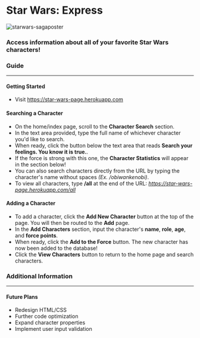 # Star Wars: Express
![starwars-sagaposter](https://user-images.githubusercontent.com/30301389/36011923-9d8d97c8-0d28-11e8-9a6f-d71fde219e16.jpg)
### Access information about all of your favorite Star Wars characters!

### Guide
_________
#### Getting Started
- Visit https://star-wars-page.herokuapp.com

#### Searching a Character
- On the home/index page, scroll to the **Character Search** section.
- In the text area provided, type the full name of whichever character you'd like to search.
- When ready, click the button below the text area that reads **Search your feelings. You know it is true.**.
- If the force is strong with this one, the **Character Statistics** will appear in the section below!
- You can also search characters directly from the URL by typing the character's name without spaces *(Ex. /obiwankenobi)*.
- To view all characters, type **/all** at the end of the URL: *https://star-wars-page.herokuapp.com/all*

#### Adding a Character
- To add a character, click the **Add New Character** button at the top of the page. You will then be routed to the **Add** page.
- In the **Add Characters** section, input the character's **name**, **role**, **age**, and **force points**.
- When ready, click the **Add to the Force** button. The new character has now been added to the database!
- Click the **View Characters** button to return to the home page and search characters.

### Additional Information
____________
#### Future Plans
- Redesign HTML/CSS
- Further code optimization
- Expand character properties
- Implement user input validation
